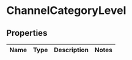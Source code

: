 
# ChannelCategoryLevel

## Properties
Name | Type | Description | Notes
------------ | ------------- | ------------- | -------------



